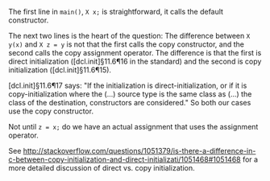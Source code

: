 The first line in `main()`, `X x;` is straightforward, it calls the default constructor.

The next two lines is the heart of the question: The difference between `X y(x)` and `X z = y` is not that the first calls the copy constructor, and the second calls the copy assignment operator. The difference is that the first is direct initialization ([dcl.init]§11.6¶16 in the standard)  and the second is copy initialization ([dcl.init]§11.6¶15).

[dcl.init]§11.6¶17 says: "If the initialization is direct-initialization, or if it is copy-initialization where the (...) source type is the same class as (...) the class of the destination, constructors are considered." So both our cases use the copy constructor.

Not until `z = x;` do we have an actual assignment that uses the assignment operator.

See <http://stackoverflow.com/questions/1051379/is-there-a-difference-in-c-between-copy-initialization-and-direct-initializati/1051468#1051468> for a more detailed discussion of direct vs. copy initialization.
